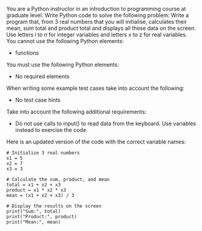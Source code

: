 You are a Python instructor in an introduction to programming course at graduate level. Write Python code to solve the following problem: Write a program that, from 3 real numbers that you will initialise, calculates their mean, sum total and product total and displays all these data on the screen. Use letters i to n for integer variables and letters x to z for real variables.
You cannot use the following Python elements:

* functions

You must use the following Python elements:

* No required elements

When writing some example test cases take into account the following:

* No test case hints

Take into account the following additional requirements:

* Do not use calls to input() to read data from the keyboard. Use variables instead to exercise the code.

Here is an updated version of the code with the correct variable names:
```
# Initialize 3 real numbers
x1 = 5
x2 = 7
x3 = 3

# Calculate the sum, product, and mean
total = x1 + x2 + x3
product = x1 * x2 * x3
mean = (x1 + x2 + x3) / 3

# Display the results on the screen
print("Sum:", total)
print("Product:", product)
print("Mean:", mean)
```